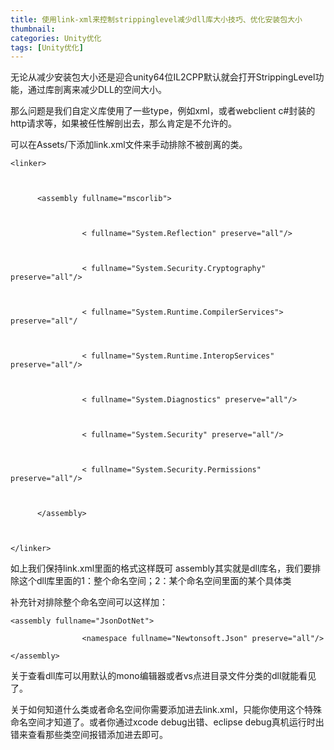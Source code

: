 ```yaml
---
title: 使用link-xml来控制strippinglevel减少dll库大小技巧、优化安装包大小
thumbnail: 
categories: Unity优化
tags: [Unity优化]
---
```


无论从减少安装包大小还是迎合unity64位IL2CPP默认就会打开StrippingLevel功能，通过库剖离来减少DLL的空间大小。

那么问题是我们自定义库使用了一些type，例如xml，或者webclient c#封装的http请求等，如果被任性解剖出去，那么肯定是不允许的。

可以在Assets/下添加link.xml文件来手动排除不被剖离的类。

 ```
<linker>



       <assembly fullname="mscorlib">



                 < fullname="System.Reflection" preserve="all"/>



                 < fullname="System.Security.Cryptography" preserve="all"/>



                 < fullname="System.Runtime.CompilerServices">
preserve="all"/



                 < fullname="System.Runtime.InteropServices" preserve="all"/>



                 < fullname="System.Diagnostics" preserve="all"/>



                 < fullname="System.Security" preserve="all"/>



                 < fullname="System.Security.Permissions" preserve="all"/>



       </assembly>



 </linker>
```

如上我们保持link.xml里面的格式这样既可
assembly其实就是dll库名，我们要排除这个dll库里面的1：整个命名空间；2：某个命名空间里面的某个具体类

补充针对排除整个命名空间可以这样加：

 ```
<assembly fullname="JsonDotNet">

                 <namespace fullname="Newtonsoft.Json" preserve="all"/>

 </assembly>
```

关于查看dll库可以用默认的mono编辑器或者vs点进目录文件分类的dll就能看见了。

关于如何知道什么类或者命名空间你需要添加进去link.xml，只能你使用这个特殊命名空间才知道了。或者你通过xcode debug出错、eclipse
debug真机运行时出错来查看那些类空间报错添加进去即可。

